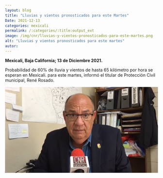 ```yaml
---
layout: blog
title: "Lluvias y vientos pronosticados para este Martes"
Date: 2021-12-13
categories: mexicali
permalink: /:categories/:title:output_ext
image: /img/cnr/lluvias-y-vientos-pronosticados-para-este-martes.png
alt: "Lluvias y vientos pronosticados para este martes"
autor:
---
```


**Mexicali, Baja California; 13 de Diciembre 2021.** 

Probabilidad de 60% de lluvia y vientos de hasta 65 kilómetro por hora se esperan en Mexicali.
 para este martes, informó el titular de Protección Civil municipal, René Rosado.

<div id="carouselExampleSlidesOnly" class="carousel slide" data-ride="carousel">
  <div class="carousel-inner">
    <div class="carousel-item active">
       <img class="d-block w-100" src="/img/cnr/lluvias-y-vientos-pronosticados-para-este-martes.png" loading="lazy"  alt="Lluvias y vientos pronosticados para este martes">
    </div>
  </div>
</div>